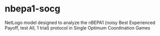 # nbepa1-socg
NetLogo model designed to analyze the nBEPA1 (noisy Best Experienced Payoff, test All, 1 trial) protocol in Single Optimum Coordination Games
